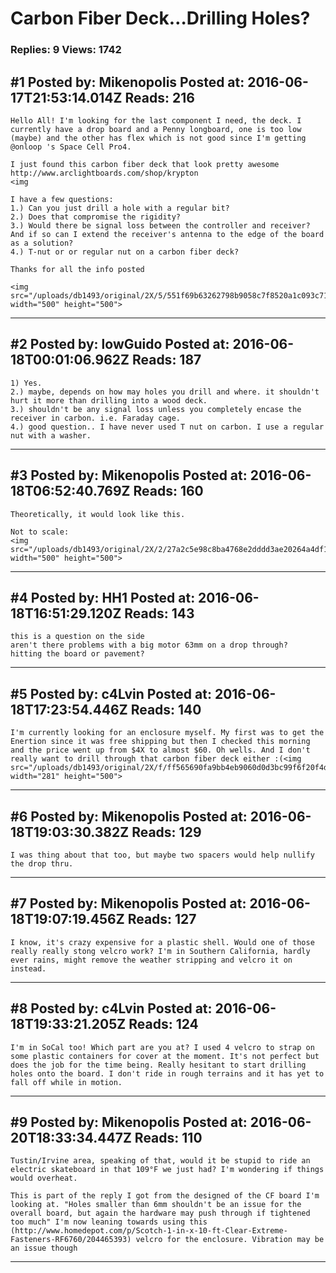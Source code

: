 # Carbon Fiber Deck&hellip;Drilling Holes?

### Replies: 9 Views: 1742

## \#1 Posted by: Mikenopolis Posted at: 2016-06-17T21:53:14.014Z Reads: 216

```
Hello All! I'm looking for the last component I need, the deck. I currently have a drop board and a Penny longboard, one is too low (maybe) and the other has flex which is not good since I'm getting @onloop 's Space Cell Pro4.

I just found this carbon fiber deck that look pretty awesome http://www.arclightboards.com/shop/krypton
<img 

I have a few questions:
1.) Can you just drill a hole with a regular bit? 
2.) Does that compromise the rigidity? 
3.) Would there be signal loss between the controller and receiver? And if so can I extend the receiver's antenna to the edge of the board as a solution?
4.) T-nut or or regular nut on a carbon fiber deck?

Thanks for all the info posted 

<img src="/uploads/db1493/original/2X/5/551f69b63262798b9058c7f8520a1c093c718093.jpg" width="500" height="500">
```

---
## \#2 Posted by: lowGuido Posted at: 2016-06-18T00:01:06.962Z Reads: 187

```
1) Yes.
2.) maybe, depends on how may holes you drill and where. it shouldn't hurt it more than drilling into a wood deck.
3.) shouldn't be any signal loss unless you completely encase the receiver in carbon. i.e. Faraday cage.
4.) good question.. I have never used T nut on carbon. I use a regular nut with a washer.
```

---
## \#3 Posted by: Mikenopolis Posted at: 2016-06-18T06:52:40.769Z Reads: 160

```
Theoretically, it would look like this. 

Not to scale:
<img src="/uploads/db1493/original/2X/2/27a2c5e98c8ba4768e2dddd3ae20264a4df16cd2.jpg" width="500" height="500">
```

---
## \#4 Posted by: HH1 Posted at: 2016-06-18T16:51:29.120Z Reads: 143

```
this is a question on the side
aren't there problems with a big motor 63mm on a drop through?
hitting the board or pavement?
```

---
## \#5 Posted by: c4Lvin Posted at: 2016-06-18T17:23:54.446Z Reads: 140

```
I'm currently looking for an enclosure myself. My first was to get the Enertion since it was free shipping but then I checked this morning and the price went up from $4X to almost $60. Oh wells. And I don't really want to drill through that carbon fiber deck either :(<img src="/uploads/db1493/original/2X/f/ff565690fa9bb4eb9060d0d3bc99f6f20f4dc3c0.jpg" width="281" height="500">
```

---
## \#6 Posted by: Mikenopolis Posted at: 2016-06-18T19:03:30.382Z Reads: 129

```
I was thing about that too, but maybe two spacers would help nullify the drop thru.
```

---
## \#7 Posted by: Mikenopolis Posted at: 2016-06-18T19:07:19.456Z Reads: 127

```
I know, it's crazy expensive for a plastic shell. Would one of those really really stong velcro work? I'm in Southern California, hardly ever rains, might remove the weather stripping and velcro it on instead.
```

---
## \#8 Posted by: c4Lvin Posted at: 2016-06-18T19:33:21.205Z Reads: 124

```
I'm in SoCal too! Which part are you at? I used 4 velcro to strap on some plastic containers for cover at the moment. It's not perfect but does the job for the time being. Really hesitant to start drilling holes onto the board. I don't ride in rough terrains and it has yet to fall off while in motion.
```

---
## \#9 Posted by: Mikenopolis Posted at: 2016-06-20T18:33:34.447Z Reads: 110

```
Tustin/Irvine area, speaking of that, would it be stupid to ride an electric skateboard in that 109°F we just had? I'm wondering if things would overheat.

This is part of the reply I got from the designed of the CF board I'm looking at. "Holes smaller than 6mm shouldn't be an issue for the overall board, but again the hardware may push through if tightened too much" I'm now leaning towards using this (http://www.homedepot.com/p/Scotch-1-in-x-10-ft-Clear-Extreme-Fasteners-RF6760/204465393) velcro for the enclosure. Vibration may be an issue though
```

---
